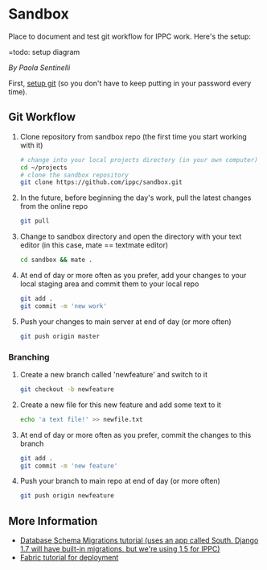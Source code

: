 # Sandbox

Place to document and test git workflow for IPPC work. Here's the setup:

=todo: setup diagram

_By Paola Sentinelli_

First, [setup git](https://help.github.com/articles/set-up-git) (so you don't have to keep putting in  your password every time).

## Git Workflow

1. Clone repository from sandbox repo (the first time you start working with it)

    ```bash    
    # change into your local projects directory (in your own computer) 
    cd ~/projects
    # clone the sandbox repository
    git clone https://github.com/ippc/sandbox.git
    ```

2. In the future, before beginning the day's work, pull the latest changes from the online repo

   ```bash
   git pull

3. Change to sandbox directory and open the directory with your text editor (in this case, mate == textmate editor)  

    ```bash    
    cd sandbox && mate .
    ```

3. At end of day or more often as you prefer, add your changes to your local staging area and commit them to your local repo

    ```bash    
    git add .
    git commit -m 'new work'
    ```

4. Push your changes to main server at end of day (or more often)


    ```bash
    git push origin master
    ```
    
### Branching

1. Create a new branch called 'newfeature' and switch to it

    ```bash    
    git checkout -b newfeature
    ````
    
2. Create a new file for this new feature and add some text to it

    ```bash    
    echo 'a text file!' >> newfile.txt
    ````

3. At end of day or more often as you prefer, commit the changes to this branch

    ```bash    
    git add .
    git commit -m 'new feature'
    ````

4. Push your branch to main repo at end of day (or more often)

    ```bash    
    git push origin newfeature
    ````

## More Information

- [Database Schema Migrations tutorial (uses an app called South. Django 1.7 will have built-in migrations, but we're using 1.5 for IPPC)](http://south.readthedocs.org/en/latest/tutorial/part1.html)
- [Fabric tutorial for deployment](http://docs.fabfile.org/en/latest/tutorial.html)
